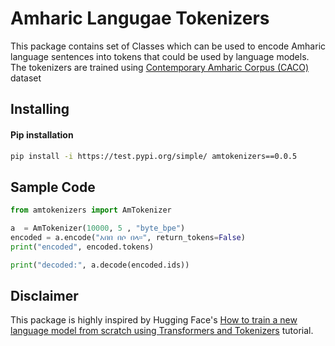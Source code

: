 
# Amharic Langugae Tokenizers

This package contains set of Classes which can be used to encode Amharic language sentences into tokens that could be used by language models. The tokenizers are trained using [Contemporary Amharic Corpus (CACO)](https://www.findke.ovgu.de/findke/en/Research/Data+Sets/Contemporary+Amharic+Corpus+%28CACO%29-p-1142.html) dataset


## Installing


#### Pip installation

```bash
pip install -i https://test.pypi.org/simple/ amtokenizers==0.0.5
```

## Sample Code

```python
from amtokenizers import AmTokenizer

a  = AmTokenizer(10000, 5 , "byte_bpe")
encoded = a.encode("አበበ በሶ በላ።", return_tokens=False)
print("encoded", encoded.tokens)

print("decoded:", a.decode(encoded.ids))

```

<h2>Disclaimer</h2>

This package is highly inspired by Hugging Face's [How to train a new language model from scratch using Transformers and Tokenizers](https://huggingface.co/blog/how-to-train) tutorial.

